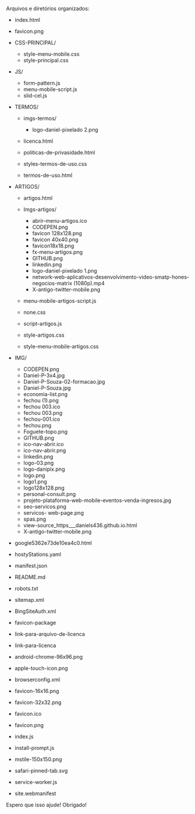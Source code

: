 Arquivos e diretórios organizados:

- index.html
- favicon.png

- CSS-PRINCIPAL/
   - style-menu-mobile.css
   - style-principal.css

- JS/
  - form-pattern.js
  - menu-mobile-script.js
  - slid-cel.js
  
  
- TERMOS/
  - imgs-termos/
    - logo-daniel-pixelado 2.png

  - licenca.html
  - politicas-de-privasidade.html
  - styles-termos-de-uso.css
  - termos-de-uso.html

- ARTIGOS/
  - artigos.html

  - Imgs-artigos/
    - abrir-menu-artigos.ico
    - CODEPEN.png
    - favicon 128x128.png
    - favicon 40x40.png
    - favicon18x18.png
    - fx-menu-artigos.png
    - GITHUB.png
    - linkedin.png
    - logo-daniel-pixelado 1.png
    - network-web-aplicativos-desenvolvimento-video-smatp-hones-negocios-matrix (1080p).mp4
    - X-antigo-twitter-mobile.png 

  - menu-mobile-artigos-script.js
  - none.css
  - script-artigos.js
  - style-artigos.css
  - style-menu-mobile-artigos.css
 
- IMG/

  - CODEPEN.png
  - Daniel-P-3x4.jpg
  - Daniel-P-Souza-02-formacao.jpg
  - Daniel-P-Souza.jpg
  - economia-list.png
  - fechou (1).png
  - fechou 003.ico
  - fechou 003.png
  - fechou-001.ico
  - fechou.png
  - Foguete-topo.png
  - GITHUB.png
  - ico-nav-abrir.ico
  - ico-nav-abrir.png
  - linkedin.png
  - logo-03.png
  - logo-danipix.png
  - logo.png
  - logo1.png
  - logo128x128.png
  - personal-consult.png
  - projeto-plataforma-web-mobile-eventos-venda-ingresos.jpg
  - seo-servicos.png
  - servicos- web-page.png
  - spas.png
  - view-source_https___daniels436.github.io.html
  - X-antigo-twitter-mobile.png

- google5362e73de10ea4c0.html
- hostyStations.yaml
- manifest.json
- README.md
- robots.txt
- sitemap.xml
- BingSiteAuth.xml


- favicon-package

- link-para-arquivo-de-licenca
- link-para-licenca


- android-chrome-96x96.png
- apple-touch-icon.png

- browserconfig.xml
- favicon-16x16.png
- favicon-32x32.png
- favicon.ico
- favicon.png


- index.js
- install-prompt.js

- mstile-150x150.png
- safari-pinned-tab.svg
- service-worker.js
- site.webmanifest





Espero que isso ajude! 
Obrigado!